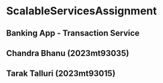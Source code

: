 # ScalableServicesAssignment
## Banking App - Transaction Service
## Chandra Bhanu (2023mt93035)
## Tarak Talluri (2023mt93015)
